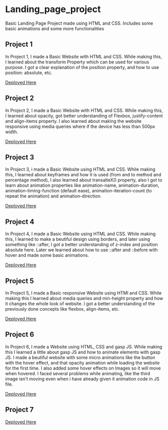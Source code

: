 # Landing_page_project
Basic Landing Page Project made using HTML and CSS. Includes some basic animations and some more functionalities

## Project 1
In Project 1, I made a Basic Website with HTML and CSS. While making this, I learned about the transform Property which can be used for various purpose. I got a clear explanation of the position property, and how to use position: absolute, etc.

[Deployed Here](http://priyanshukumarsinha.me/Landing_page_project/Project_1/)


## Project 2
In Project 2, I made a Basic Website with HTML and CSS. While making this, I learned about opacity, got better understanding of Flexbox, justify-content and align-items property. I also learned about making the website responsive using media queries where if the device has less than 500px width.

[Deployed Here](http://priyanshukumarsinha.me/Landing_page_project/Project_2/)


## Project 3
In Project 3, i made a Basic Website using HTML and CSS. While making this, I learned about keyframes and how it is used (from and to method and percentage method), I also learned about transalteX() property, also I got to learn about animation properties like animation-name, animation-duration, animation-timing-function (default ease), animation-iteration-count (to repeat the animation) and animation-direction.

[Deployed Here](http://priyanshukumarsinha.me/Landing_page_project/Project_3/)


## Project 4
In Project 4, I made a Basic Website using HTML and CSS. While making this, I learned to make a beutiful design using borders, and later using something like ::after, I got a better understanding of z-index and position absolute here. Later we learned about how to use ::after and ::before with hover and made some basic animations.


[Deployed Here](http://priyanshukumarsinha.me/Landing_page_project/Project_4/)


## Project 5
In Project 5, I made a Basic responsive Website using HTMl and CSS. While making this I learned about media queries and min-height property and how it changes the whole look of website. I got a better understanding of the previously done concepts like flexbox, align-items, etc.

[Deployed Here](http://priyanshukumarsinha.me/Landing_page_project/Project_5/)

## Project 6
In Project 6, I made a Website using HTML, CSS and gasp JS. While making this I learned a little about gasp JS and how to animate elements with gasp JS. I made a beutiful website with some micro animations like the button with the hover effect, and that opacity animation while loading the website for the first time. I also added some hover effects on Images so it will move when hovered. I faced several problems while animating, like the third image isn't moving even when i have already given it animation code in JS file.

[Deployed Here](http://priyanshukumarsinha.me/Landing_page_project/Project_6/)

## Project 7

[Deployed Here](http://priyanshukumarsinha.me/Landing_page_project/Project_7/)
